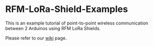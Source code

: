 # RFM-LoRa-Shield-Examples
This is an example tutorial of point-to-point wireless communication between 2 Arduinos using RFM LoRa Shields.

Please refer to our [wiki](https://cytrontechnologies.github.io/RFM-LoRa-Shield-Examples/) page.
